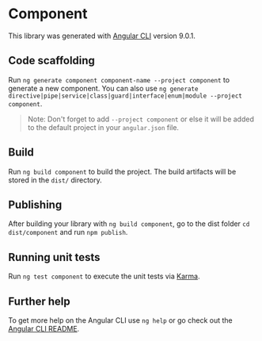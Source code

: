 # Component

This library was generated with [Angular CLI](https://github.com/angular/angular-cli) version 9.0.1.

## Code scaffolding

Run `ng generate component component-name --project component` to generate a new component. You can also use `ng generate directive|pipe|service|class|guard|interface|enum|module --project component`.
> Note: Don't forget to add `--project component` or else it will be added to the default project in your `angular.json` file. 

## Build

Run `ng build component` to build the project. The build artifacts will be stored in the `dist/` directory.

## Publishing

After building your library with `ng build component`, go to the dist folder `cd dist/component` and run `npm publish`.

## Running unit tests

Run `ng test component` to execute the unit tests via [Karma](https://karma-runner.github.io).

## Further help

To get more help on the Angular CLI use `ng help` or go check out the [Angular CLI README](https://github.com/angular/angular-cli/blob/master/README.md).
